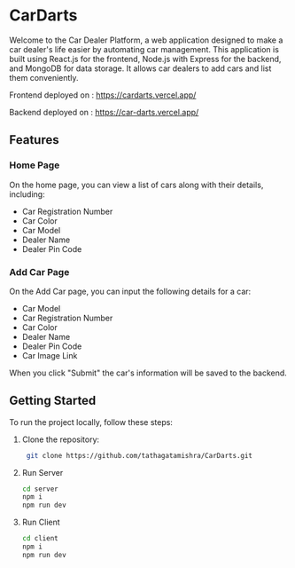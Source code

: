 # CarDarts
Welcome to the Car Dealer Platform, a web application designed to make a car dealer's life easier by automating car management. This application is built using React.js for the frontend, Node.js with Express for the backend, and MongoDB for data storage. It allows car dealers to add cars and list them conveniently.

Frontend deployed on : https://cardarts.vercel.app/

Backend deployed on : https://car-darts.vercel.app/

## Features

### Home Page

On the home page, you can view a list of cars along with their details, including:

- Car Registration Number
- Car Color
- Car Model
- Dealer Name
- Dealer Pin Code


### Add Car Page

On the Add Car page, you can input the following details for a car:

- Car Model
- Car Registration Number
- Car Color
- Dealer Name
- Dealer Pin Code
- Car Image Link

When you click "Submit" the car's information will be saved to the backend.


## Getting Started

To run the project locally, follow these steps:

1. Clone the repository:

   ```bash
    git clone https://github.com/tathagatamishra/CarDarts.git
   ```

2. Run Server

   ```bash
   cd server
   npm i
   npm run dev
   ```

3. Run Client

   ```bash
   cd client
   npm i
   npm run dev
   ```


